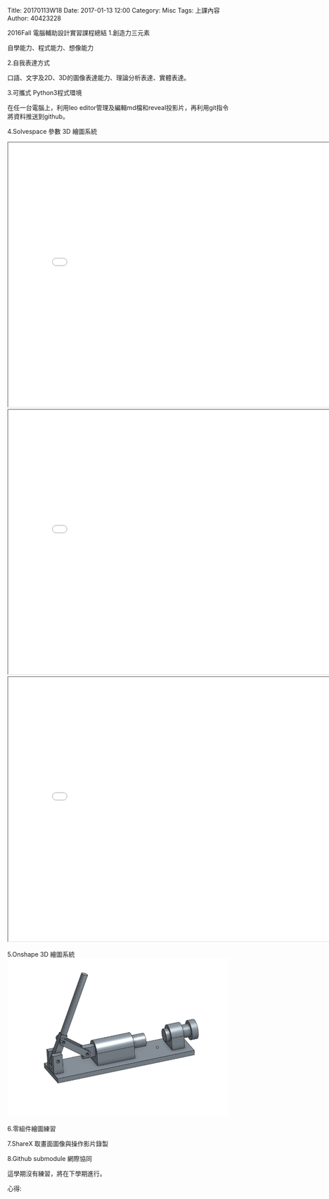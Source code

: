 Title: 20170113W18
Date: 2017-01-13 12:00
Category: Misc
Tags: 上課內容
Author: 40423228

2016Fall 電腦輔助設計實習課程總結
1.創造力三元素

自學能力、程式能力、想像能力

2.自我表達方式

口語、文字及2D、3D的圖像表達能力、理論分析表達、實體表達。

3.可攜式 Python3程式環境

在任一台電腦上，利用leo editor管理及編輯md檔和reveal投影片，再利用git指令將資料推送到github。

4.Solvespace 參數 3D 繪圖系統
<iframe src="./../data/W13_1.html" width="800" height="600"></iframe>
<iframe src="./../data/W13_2.html" width="800" height="600"></iframe>
<iframe src="./../data/W13_3.html" width="800" height="600"></iframe>

5.Onshape  3D 繪圖系統
<img src="./../data/組合.jpg" width="800" />

6.零組件繪圖練習

7.ShareX 取畫面圖像與操作影片錄製


8.Github submodule 網際協同

這學期沒有練習，將在下學期進行。

心得:



